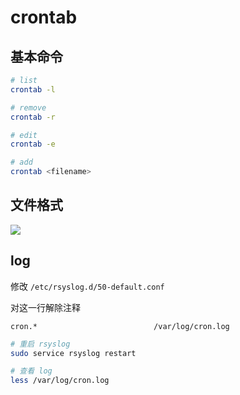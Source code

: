 # crontab

## 基本命令

```sh
# list
crontab -l

# remove
crontab -r

# edit
crontab -e

# add
crontab <filename>
```

## 文件格式

![](/Users/fang/Desktop/git_repos/learning_note/crontab/img/crontab-layout.png)

## log

修改 `/etc/rsyslog.d/50-default.conf` 

对这一行解除注释

```
cron.*                          /var/log/cron.log
```

```sh
# 重启 rsyslog
sudo service rsyslog restart

# 查看 log
less /var/log/cron.log 
```